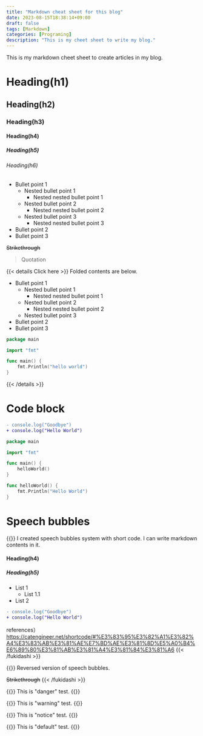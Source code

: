 ```yaml
---
title: "Markdown cheat sheet for this blog"
date: 2023-08-15T18:38:14+09:00
draft: false
tags: [Markdown]
categories: [Programing]
description: "This is my cheet sheet to write my blog."
---
```


This is my markdown cheet sheet to create articles in my blog.

# Heading(h1)
## Heading(h2)
### Heading(h3)
#### Heading(h4)
##### Heading(h5)
###### Heading(h6)

- Bullet point 1
    - Nested bullet point 1
        - Nested nested bullet point 1
    - Nested bullet point 2
        - Nested nested bullet point 2
    - Nested bullet point 3
        - Nested nested bullet point 3
- Bullet point 2
- Bullet point 3

~~Strikethrough~~

> Quotation

{{< details Click here >}}
Folded contents are below.
- Bullet point 1
    - Nested bullet point 1
        - Nested nested bullet point 1
    - Nested bullet point 2
        - Nested nested bullet point 2
    - Nested bullet point 3
- Bullet point 2
- Bullet point 3

```go {name="main.go"}
package main

import "fmt"

func main() {
    fmt.Println("hello world")
}
```
{{< /details >}}


# Code block
```diff
- console.log("Goodbye")
+ console.log("Hello World")
```
```go {linenos=false,hl_lines=[3,"5-7"],name="main.go"}
package main

import "fmt"

func main() {
    helloWorld()
}

func helloWorld() {
    fmt.Println("Hello World")
}
```

# Speech bubbles
{{<fukidashi position="left" path="doflamingo.png">}}
I created speech bubbles system with short code. 
I can write markdown contents in it.

#### Heading(h4)
##### Heading(h5)

- List 1
  - List 1.1
- List 2

```diff
- console.log("Goodbye")
+ console.log("Hello World")
```

references）https://catengineer.net/shortcode/#%E3%83%95%E3%82%A1%E3%82%A4%E3%83%AB%E3%81%AE%E7%BD%AE%E3%81%8D%E5%A0%B4%E6%89%80%E3%81%AB%E3%81%A4%E3%81%84%E3%81%A6
{{< /fukidashi >}}

{{<fukidashi position="right" path="ryota.png">}}
Reversed version of speech bubbles.

~~Strikethrough~~
{{< /fukidashi >}}

{{<alert type="danger">}}
This is "danger" test.
{{</alert>}}

{{<alert type="warning">}}
This is "warning" test.
{{</alert>}}

{{<alert type="notice">}}
This is "notice" test.
{{</alert>}}

{{<alert type="default">}}
This is "default" test.
{{</alert>}}
